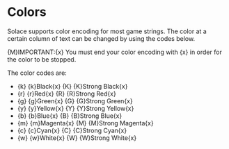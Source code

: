 # Colors
Solace supports color encoding for most game strings. The color at a certain
column of text can be changed by using the codes below.

{M}IMPORTANT:{x} You must end your color encoding with \{x} in order for the
color to be stopped.

The color codes are:

  -   \{k} {k}Black{x}       \{K} {K}Strong Black{x}
  -   \{r} {r}Red{x}         \{R} {R}Strong Red{x}
  -   \{g} {g}Green{x}       \{G} {G}Strong Green{x}
  -   \{y} {y}Yellow{x}      \{Y} {Y}Strong Yellow{x}
  -   \{b} {b}Blue{x}        \{B} {B}Strong Blue{x}
  -   \{m} {m}Magenta{x}     \{M} {M}Strong Magenta{x}
  -   \{c} {c}Cyan{x}        \{C} {C}Strong Cyan{x}
  -   \{w} {w}White{x}       \{W} {W}Strong White{x}
